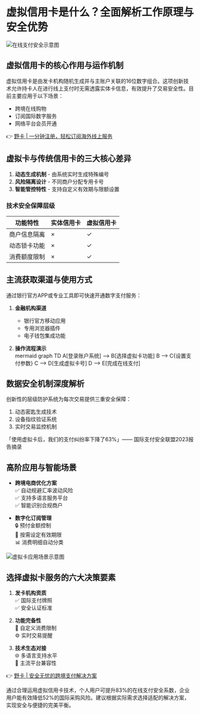# 虚拟信用卡是什么？全面解析工作原理与安全优势

![在线支付安全示意图](https://via.placeholder.com/800x400)

## 虚拟信用卡的核心作用与运作机制
虚拟信用卡是由发卡机构随机生成并与主账户关联的16位数字组合。这项创新技术允许持卡人在进行线上支付时无需透露实体卡信息，有效提升了交易安全性。目前主要应用于以下场景：

- 跨境在线购物
- 订阅国际数字服务
- 网络平台会员开通

👉 [野卡 | 一分钟注册，轻松订阅海外线上服务](https://bbtdd.com/yeka)

## 虚拟卡与传统信用卡的三大核心差异
1. **动态生成机制** - 由系统实时生成特殊编号
2. **风险隔离设计** - 不同商户分配专用卡号
3. **智能管控特性** - 支持自定义有效期与限额设置

### 技术安全保障层级
| 功能特性       | 实体信用卡 | 虚拟信用卡 |
|----------------|------------|------------|
| 商户信息隔离   | ×          | ✓          |
| 动态锁卡功能   | ×          | ✓          |
| 消费额度限制   | ×          | ✓          |

## 主流获取渠道与使用方式
通过银行官方APP或专业工具即可快速开通数字支付服务：

1. **金融机构渠道**  
   - 银行官方移动应用
   - 专用浏览器插件
   - 电子钱包集成功能
 
2. **操作流程演示**  
   mermaid
   graph TD
     A[登录账户系统] --> B[选择虚拟卡功能]
     B --> C{设置支付参数}
     C --> D[生成虚拟卡号]
     D --> E[完成在线支付]
   

## 数据安全机制深度解析
创新性的层级防护系统为每次交易提供三重安全保障：
1. 动态密匙生成技术
2. 设备指纹验证系统
3. 实时交易监控机制

「使用虚拟卡后，我们的支付纠纷率下降了63%」—— 国际支付安全联盟2023报告摘录

## 高阶应用与智能场景
- **跨境电商优化方案**  
  ✅ 自动规避汇率波动风险  
  ✅ 支持多语言服务平台  
  ✅ 智能识别合规商户  

- **数字化订阅管理**  
  🔒 预付金额控制  
  📅 按需设定有效期限  
  📊 消费明细自动分类

![虚拟卡应用场景示意图](https://via.placeholder.com/600x300)

## 选择虚拟卡服务的六大决策要素
1. **发卡机构资质**  
   ✅ 国际支付牌照  
   ✅ 安全认证标准  

2. **功能完备性**  
   🔧 自定义消费限制  
   ⚙️ 实时交易提醒  

3. **技术生态对接**  
   🌐 多语言支持水平  
   📱 主流平台兼容性  

👉 [野卡 | 安全无忧的跨境支付解决方案](https://bbtdd.com/yeka)

通过合理运用虚拟信用卡技术，个人用户可提升83%的在线支付安全系数，企业用户能有效降低52%的国际采购风险。建议根据实际需求选择适配的解决方案，实现安全与便捷的完美平衡。